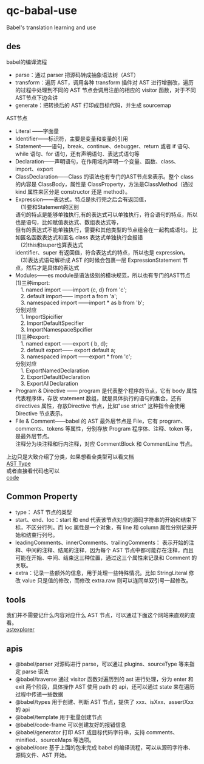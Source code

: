 # qc-babal-use
 Babel's translation learning and use

## des
babel的编译流程  
* parse：通过 parser 把源码转成抽象语法树（AST）
* transform：遍历 AST，调用各种 transform 插件对 AST 进行增删改，遍历的过程中处理到不同的 AST 节点会调用注册的相应的 visitor 函数，对于不同AST节点下边会讲
* generate：把转换后的 AST 打印成目标代码，并生成 sourcemap

AST节点     
* Literal ——字面量
* Identifier——标识符，主要是变量和变量的引用
* Statement——语句，break、continue、debugger、return 或者 if 语句、while 语句、for 语句，还有声明语句、表达式语句等
* Declaration——声明语句，在作用域内声明一个变量、函数、class、import、export
* ClassDeclaration——Class 的语法也有专门的AST节点来表示。整个 class 的内容是 ClassBody，属性是 ClassProperty，方法是ClassMethod（通过 kind 属性来区分是 constructor 还是 method）。  
* Expression——表达式，特点是执行完之后会有返回值，  
&emsp;(1)要和Statement的区别  
语句的特点是能够单独执行,有的表达式可以单独执行，符合语句的特点，所以也是语句，比如赋值表达式、数组表达式等，  
但有的表达式不能单独执行，需要和其他类型的节点组合在一起构成语句。 比如匿名函数表达式和匿名 class 表达式单独执行会报错   
&emsp;(2)this和super也算表达式  
identifier、super 有返回值，符合表达式的特点，所以也是 expression。  
&emsp;(3)表达式语句解析成 AST 的时候会包裹一层 ExpressionStatement 节点，然后才是具体的表达式
* Modules——es module是语法级别的模块规范，所以也有专门的AST节点  
(1)三种import:   
&emsp;1. named import ——import {c, d} from 'c';  
&emsp;2. default import—— import a from 'a';  
&emsp;3. namespaced import  ——import * as b from 'b';  
分别对应   
&emsp;1. ImportSpicifier  
&emsp;2. ImportDefaultSpecifier  
&emsp;3. ImportNamespaceSpcifier  
(1)三种export:   
&emsp;1. named export ——export { b, d};   
&emsp;2. default export—— export default a;  
&emsp;3. namespaced import  ——export * from 'c';  
分别对应     
&emsp;1. ExportNamedDeclaration  
&emsp;2. ExportDefaultDeclaration  
&emsp;3. ExportAllDeclaration    
* Program & Directive —— program 是代表整个程序的节点，它有 body 属性代表程序体，存放 statement 数组，就是具体执行的语句的集合。还有 directives 属性，存放Directive 节点，比如"use strict" 这种指令会使用 Directive 节点表示。
* File & Comment——babel 的 AST 最外层节点是 File，它有 program、comments、tokens 等属性，分别存放 Program 程序体、注释、token 等，是最外层节点。  
注释分为块注释和行内注释，对应 CommentBlock 和 CommentLine 节点。

上边只是大致介绍了分类，如果想看全类型可以看文档    
[AST Type](https://github.com/babel/babel/blob/main/packages/babel-parser/ast/spec.md)  
或者直接看代码也可以  
[code](https://github.com/babel/babel/blob/main/packages/babel-types/src/ast-types/generated/index.ts)


## Common Property
* type： AST 节点的类型
* start、end、loc：start 和 end 代表该节点对应的源码字符串的开始和结束下标，不区分行列。而 loc 属性是一个对象，有 line 和 column 属性分别记录开始和结束行列号。
* leadingComments、innerComments、trailingComments： 表示开始的注释、中间的注释、结尾的注释，因为每个 AST 节点中都可能存在注释，而且可能在开始、中间、结束这三种位置，通过这三个属性来记录和 Comment 的关联。
* extra：记录一些额外的信息，用于处理一些特殊情况。比如 StringLiteral 修改 value 只是值的修改，而修改 extra.raw 则可以连同单双引号一起修改。

## tools

我们并不需要记什么内容对应什么 AST 节点，可以通过下面这个网站来直观的查看。  
[astexplorer](https://astexplorer.net/)

## apis

* @babel/parser 对源码进行 parse，可以通过 plugins、sourceType 等来指定 parse 语法
* @babel/traverse 通过 visitor 函数对遍历到的 ast 进行处理，分为 enter 和 exit 两个阶段，具体操作 AST 使用 path 的 api，还可以通过 state 来在遍历过程中传递一些数据
* @babel/types 用于创建、判断 AST 节点，提供了 xxx、isXxx、assertXxx 的 api
* @babel/template 用于批量创建节点
* @babel/code-frame 可以创建友好的报错信息
* @babel/generator 打印 AST 成目标代码字符串，支持 comments、minified、sourceMaps 等选项。
* @babel/core 基于上面的包来完成 babel 的编译流程，可以从源码字符串、源码文件、AST 开始。

